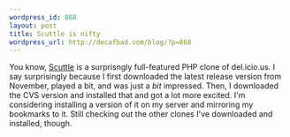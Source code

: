 ```yaml
--- 
wordpress_id: 868
layout: post
title: Scuttle is nifty
wordpress_url: http://decafbad.com/blog/?p=868
---
```

You know, <a href="http://scuttle.org">Scuttle</a> is a surprisngly full-featured PHP clone of del.icio.us.  I say surprisingly because I first downloaded the latest release version from November, played a bit, and was just a <i>bit</i> impressed.  Then, I downloaded the CVS version and installed that and got a lot more excited.  I'm considering installing a version of it on my server and mirroring my bookmarks to it.  Still checking out the other clones I've downloaded and installed, though.
